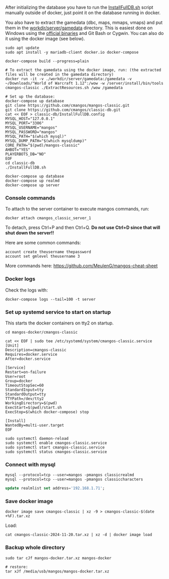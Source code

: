 After initializing the database you have to run the [InstallFullDB.sh](https://github.com/cmangos/classic-db/blob/master/InstallFullDB.sh) script manually outside of docker, just point it on the database running in docker.

You also have to extract the gamedata (dbc, maps, mmaps, vmaps) and put them in the [workdir/server/gamedata](workdir/server/gamedata) directory. This is easiest done on Windows using the [official binaries](https://github.com/cmangos/mangos-classic/releases) and Git Bash or Cygwin. You can also do it using the docker image (see below).





```shell
sudo apt update
sudo apt install -y mariadb-client docker.io docker-compose

docker-compose build --progress=plain

# To extract the gamedata using the docker image, run: (the extracted files will be created in the gamedata directory)
docker run -it -v ./workdir/server/gamedata:/gamedata -v ~/Downloads/"World of Warcraft 1.12":/wow -w /server/install/bin/tools cmangos-classic ./ExtractResources.sh /wow /gamedata

# Set up the database:
docker-compose up database
git clone https://github.com/cmangos/mangos-classic.git
git clone https://github.com/cmangos/classic-db.git
cat << EOF > classic-db/InstallFullDB.config
MYSQL_HOST="127.0.0.1"
MYSQL_PORT="3306"
MYSQL_USERNAME="mangos"
MYSQL_PASSWORD="mangos"
MYSQL_PATH="$(which mysql)"
MYSQL_DUMP_PATH="$(which mysqldump)"
CORE_PATH="$(pwd)/mangos-classic"
AHBOT="YES"
PLAYERBOTS_DB="NO"
EOF
cd classic-db
./InstallFullDB.sh

docker-compose up database
docker-compose up realmd
docker-compose up server
```


### Console commands

To attach to the server container to execute mangos commands, run:

```shell
docker attach cmangos_classic_server_1
```

To detach, press Ctrl+P and then Ctrl+Q. **Do not use Ctrl+D since that will shut down the server!!**

Here are some common commands:

```
account create theusername thepassword
account set gmlevel theusername 3
```

More commands here: https://github.com/MeulenG/mangos-cheat-sheet


### Docker logs

Check the logs with:

```shell
docker-compose logs --tail=100 -t server
```


### Set up systemd service to start on startup

This starts the docker containers on tty2 on startup.

```shell
cd mangos-docker/cmangos-classic

cat << EOF | sudo tee /etc/systemd/system/cmangos-classic.service
[Unit]
Description=cmangos-classic
Requires=docker.service
After=docker.service

[Service]
Restart=on-failure
User=root
Group=docker
TimeoutStopSec=60
StandardInput=tty
StandardOutput=tty
TTYPath=/dev/tty2
WorkingDirectory=$(pwd)
ExecStart=$(pwd)/start.sh
ExecStop=$(which docker-compose) stop

[Install]
WantedBy=multi-user.target
EOF

sudo systemctl daemon-reload
sudo systemctl enable cmangos-classic.service
sudo systemctl start cmangos-classic.service
sudo systemctl status cmangos-classic.service
```


### Connect with mysql

```shell
mysql --protocol=tcp --user=mangos -pmangos classicrealmd
mysql --protocol=tcp --user=mangos -pmangos classiccharacters
```

```sql
update realmlist set address='192.168.1.71';
```


### Save docker image

```shell
docker image save cmangos-classic | xz -9 > cmangos-classic-$(date +%F).tar.xz
```

Load:

```shell
cat cmangos-classic-2024-11-20.tar.xz | xz -d | docker image load
```


### Backup whole directory

```shell
sudo tar cJf mangos-docker.tar.xz mangos-docker

# restore:
tar xJf /media/usb/mangos/mangos-docker.tar.xz
```
